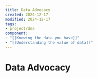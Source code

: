 ```yaml
---
title: Data Advocacy
created: 2024-12-17
modified: 2024-12-17
tags: 
- project/dma
component:
- "[[Knowing the data you have]]"
- "[[Understanding the value of data]]"
---
```

# Data Advocacy
